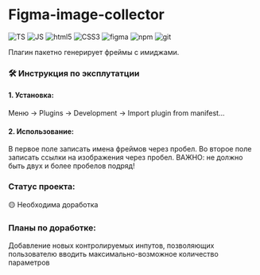 # Figma-image-collector

<p>
<img alt="TS" src="https://img.shields.io/badge/TypeScript-%233178c6?style=flat-square&logo=TypeScript&logoColor=white" />
<img alt="JS" src="https://img.shields.io/badge/JS-yellow?style=flat-square&logo=JavaScript" />
<img alt="html5" src="https://img.shields.io/badge/-HTML5-E34F26?style=flat-square&logo=html5&logoColor=white" />
<img alt="CSS3" src="https://img.shields.io/badge/CSS-blue?style=flat-square&logo=CSS3" />
<img alt="figma" src="https://img.shields.io/badge/Figma-API-magenta?style=flat-square&logoColor=white" />
<img alt="npm" src="https://img.shields.io/badge/-NPM-CB3837?style=flat-square&logo=npm&logoColor=white" />
<img alt="git" src="https://img.shields.io/badge/-Git-F05032?style=flat-square&logo=git&logoColor=white" />
</p>

Плагин пакетно генерирует фреймы с имиджами.


### 🛠️ Инструкция по эксплутатции

#### 1. Установка: 
Меню -> Plugins -> Development -> Import plugin from manifest...

#### 2. Использование: 
В первое поле записать имена фреймов через пробел.
Во второе поле записать ссылки на изображения через пробел.
ВАЖНО: не должно быть двух и более пробелов подряд!

### Статус проекта:
🟡 Необходима доработка

### Планы по доработке:
Добавление новых контролируемых инпутов, позволяющих пользователю вводить максимально-возможное количество параметров
